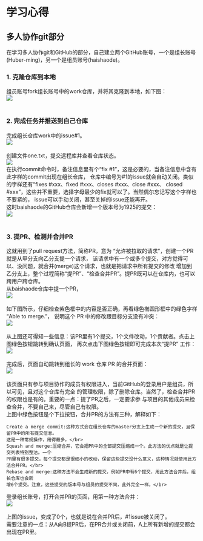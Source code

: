 # 学习心得
## 多人协作git部分
在学习多人协作git和GitHub的部分，自己建立两个GitHub账号，一个是组长账号(Huber-ming)，另一个是组员账号(haishaode)。   

### 1. 克隆仓库到本地
组员账号fork组长账号中的work仓库，并将其克隆到本地，如下图：</br>
![](https://github.com/Huber-ming/Hello-world/blob/master/image/git1.png)   
</br>
### 2. 完成任务并推送到自己仓库
完成组长仓库work中的issue#1。</br>
![](https://github.com/Huber-ming/Hello-world/blob/master/image/git2.png)</br>
</br>
创建文件one.txt，提交远程库并查看仓库状态。</br>
![](https://github.com/Huber-ming/Hello-world/blob/master/image/git3.png)</br>
在执行commit命令时，备注信息里有个“fix #1”，这是必要的，当备注信息中含有此字样的commit出现在组长仓库，
仓库中编号为#1的issue就会自动关闭。类似的字样还有“fixes #xxx、fixed #xxx、closes #xxx、close #xxx、
closed #xxx”，这些并不重要，选择字母最少的fix就可以了。当然偶尔忘记写这个字样也不要紧的，
issue可以手动关闭，甚至关掉的issue还能再开。</br>
这时baishaode的GitHub仓库会新增一个版本号为1925的提交：</br>
![](https://github.com/Huber-ming/Hello-world/blob/master/image/git4.png)</br>
</br>
### 3. 提PR、检测并合并PR
这就用到了pull request方法，简称PR，意为 “允许被拉取的请求”，创建一个PR就是从甲分支向乙分支提一个请求，
该请求中有一个或多个提交，对方觉得可以、没问题，就合并(merge)这个请求，也就是把请求中所有提交的修改
增加到乙分支上，整个过程简称“提PR”、“检查合并PR”。提PR既可以在仓库内，也可以跨用户跨仓库。</br>
从baishaode仓库中提一个PR，</br>
![](https://github.com/Huber-ming/Hello-world/blob/master/image/git5.png)</br>
</br>
如下图所示，仔细检查紫色框中的内容是否正确，再看绿色椭圆形框中的绿色字样 “Able to merge.”，
说明这个 PR 中的修改跟目标分支没有冲突：</br>
![](https://github.com/Huber-ming/Hello-world/blob/master/image/git6.png)</br>
</br>
从上图还可得知一些信息：该PR里有1个提交，1个文件改动，1个贡献者。点击上图绿色按钮跳转到确认页面，
再次点击下图绿色按钮即可完成本次“提PR” 工作：</br>
![](https://github.com/Huber-ming/Hello-world/blob/master/image/git7.png)</br>
</br>
完成后，页面自动跳转到组长的 work 仓库 PR 的合并页面：</br>
![](https://github.com/Huber-ming/Hello-world/blob/master/image/git8.png)</br>
</br>
该页面只有参与项目协作的成员有权限进入，当前GitHub的登录用户是组员，所以可见，且对这个仓库有完全
的管理权限，除了删除仓库。当然了，检查合并PR的权限也是有的。重要的一点：提了PR之后，一定要求参
与项目的其他成员来检查合并，不要自己来，尽管自己有权限。</br>
上图中绿色按钮是个下拉按钮，合并PR的方法有三种，解释如下：</br>
```
Create a merge commit:这种方式会在组长仓库的master分支上生成一个新的提交，且保留PR中的所有提交信息。
这是一种常规操作，用得最多。</br>
Squash and merge:压缩合并，它会把PR中的全部提交压缩成一个。此方法的优点就是让提交列表特别整洁。一个
PR里有很多提交，每个提交都是很细小的改动，保留这些提交没什么意义，这种情况就使用此方法合并PR。</br>
Rebase and merge:这种方法不会生成新的提交，例如PR中有6个提交，用此方法合并后，组长仓库也会新
增6个提交。注意，这些提交的版本号与组员的提交不同，此外完全一样。</br>
```
登录组长账号，打开合并PR的页面，用第一种方法合并：</br>
![](https://github.com/Huber-ming/Hello-world/blob/master/image/git9.png)</br>
</br>
上图的issue，变成了0个，也就是说在合并PR后，#1issue被关闭了。</br>
需要注意的一点：从A向B提PR后，在PR合并或关闭前，A上所有新增的提交都会出现在PR里。</br>
